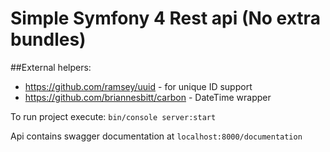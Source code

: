 # Simple Symfony 4 Rest api (No extra bundles)
##External helpers:
- https://github.com/ramsey/uuid - for unique ID support
- https://github.com/briannesbitt/carbon - DateTime wrapper

To run project execute:
`bin/console server:start`

Api contains swagger documentation at 
`localhost:8000/documentation`
